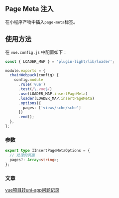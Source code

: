 ## Page Meta 注入

在小程序产物中插入`page-meta`标签。


## 使用方法

在 `vue.config.js` 中配置如下：

```ts
const { LOADER_MAP } = 'plugin-light/lib/loader';

module.exports = {
  chainWebpack(config) {
    config.module
      .rule('vue')
      .test(/\.vue$/)
      .use(LOADER_MAP.insertPageMeta)
      .loader(LOADER_MAP.insertPageMeta)
      .options({
        pages: ['views/sche/sche']
      })
      .end();
  },
};
```

### 参数

```ts
export type IInsertPageMetaOptions = {
  // 处理的页面
  pages?: Array<string>;
};
```

### 文章

[vue项目转uni-app问题记录](https://juejin.cn/post/7130155200798539783)
